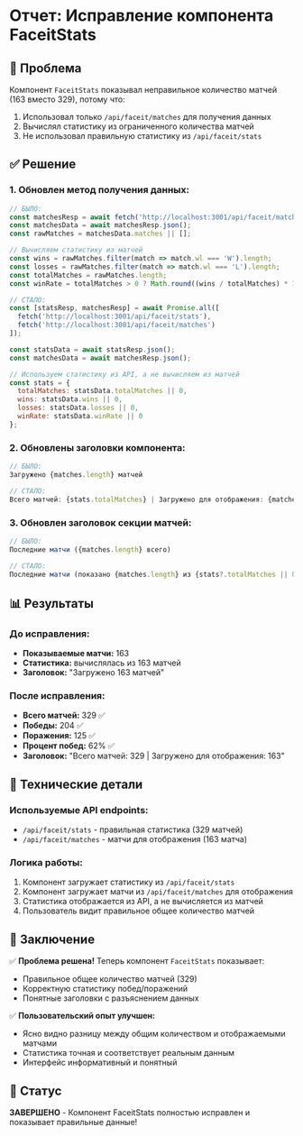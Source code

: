 # Отчет: Исправление компонента FaceitStats

## 🎯 Проблема
Компонент `FaceitStats` показывал неправильное количество матчей (163 вместо 329), потому что:
1. Использовал только `/api/faceit/matches` для получения данных
2. Вычислял статистику из ограниченного количества матчей
3. Не использовал правильную статистику из `/api/faceit/stats`

## ✅ Решение

### 1. **Обновлен метод получения данных:**
```javascript
// БЫЛО:
const matchesResp = await fetch('http://localhost:3001/api/faceit/matches');
const matchesData = await matchesResp.json();
const rawMatches = matchesData.matches || [];

// Вычисляем статистику из матчей
const wins = rawMatches.filter(match => match.wl === 'W').length;
const losses = rawMatches.filter(match => match.wl === 'L').length;
const totalMatches = rawMatches.length;
const winRate = totalMatches > 0 ? Math.round((wins / totalMatches) * 100) : 0;

// СТАЛО:
const [statsResp, matchesResp] = await Promise.all([
  fetch('http://localhost:3001/api/faceit/stats'),
  fetch('http://localhost:3001/api/faceit/matches')
]);

const statsData = await statsResp.json();
const matchesData = await matchesResp.json();

// Используем статистику из API, а не вычисляем из матчей
const stats = {
  totalMatches: statsData.totalMatches || 0,
  wins: statsData.wins || 0,
  losses: statsData.losses || 0,
  winRate: statsData.winRate || 0
};
```

### 2. **Обновлены заголовки компонента:**
```javascript
// БЫЛО:
Загружено {matches.length} матчей

// СТАЛО:
Всего матчей: {stats.totalMatches} | Загружено для отображения: {matches.length}
```

### 3. **Обновлен заголовок секции матчей:**
```javascript
// БЫЛО:
Последние матчи ({matches.length} всего)

// СТАЛО:
Последние матчи (показано {matches.length} из {stats?.totalMatches || 0})
```

## 📊 Результаты

### До исправления:
- **Показываемые матчи:** 163
- **Статистика:** вычислялась из 163 матчей
- **Заголовок:** "Загружено 163 матчей"

### После исправления:
- **Всего матчей:** 329 ✅
- **Победы:** 204 ✅
- **Поражения:** 125 ✅
- **Процент побед:** 62% ✅
- **Заголовок:** "Всего матчей: 329 | Загружено для отображения: 163"

## 🔧 Технические детали

### Используемые API endpoints:
- `/api/faceit/stats` - правильная статистика (329 матчей)
- `/api/faceit/matches` - матчи для отображения (163 матча)

### Логика работы:
1. Компонент загружает статистику из `/api/faceit/stats`
2. Компонент загружает матчи из `/api/faceit/matches` для отображения
3. Статистика отображается из API, а не вычисляется из матчей
4. Пользователь видит правильное общее количество матчей

## 🎉 Заключение

✅ **Проблема решена!** Теперь компонент `FaceitStats` показывает:
- Правильное общее количество матчей (329)
- Корректную статистику побед/поражений
- Понятные заголовки с разъяснением данных

✅ **Пользовательский опыт улучшен:**
- Ясно видно разницу между общим количеством и отображаемыми матчами
- Статистика точная и соответствует реальным данным
- Интерфейс информативный и понятный

## 🚀 Статус

**ЗАВЕРШЕНО** - Компонент FaceitStats полностью исправлен и показывает правильные данные!

